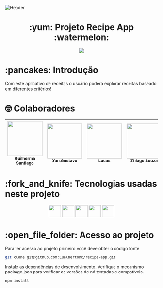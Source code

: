 <div>
<img align="center" alt="Header" src="http://www.easthamptonstar.com/sites/default/files/20221027_FOOD_220817-EP-CarissasSH-008-Web.jpg" />
</div>

<h1 align="center"> :yum: Projeto Recipe App :watermelon: </h1>

<p align="center">
<img src="http://img.shields.io/static/v1?label=STATUS&message=EM%20DESENVOLVIMENTO&color=GREEN&style=for-the-badge"/>
</p>

<h1> :pancakes: Introdução </h1>

<p>
Com este aplicativo de receitas o usuário poderá explorar receitas baseado em diferentes critérios!
</p>

<h1> 🤓 Colaboradores </h1>

| [<img src="https://avatars.githubusercontent.com/u/106771747?v=4" width=115><br><sub>Guilherme Santiago</sub>](https://github.com/GuilhermeSantiago18) |  [<img src="https://avatars.githubusercontent.com/u/79483190?v=4" width=115><br><sub>Yan Gustavo</sub>](https://github.com/SimplyNag) |  [<img src="https://avatars.githubusercontent.com/u/102754721?v=4" width=115><br><sub>Lucas</sub>](https://github.com/iamlucasgomes) | [<img src="https://avatars.githubusercontent.com/u/106783810?v=4" width=115><br><sub>Thiago Souza</sub>](https://github.com/thiagoccs) | 
| :---: | :---: | :---: | :---: |

<h1> 	:fork_and_knife: Tecnologias usadas neste projeto</h1>

<p align="center">
<img src="https://img.shields.io/badge/javascript-%23323330.svg?style=for-the-badge&logo=javascript&logoColor=%23F7DF1E" height=40/>
<img src="https://img.shields.io/badge/-HTML5-E34F26?style=for-the-badge&logo=HTML5&logoColor=%23F7DF1E" height=40/>
<img src="https://img.shields.io/badge/-CSS3-1572B6?style=for-the-badge&logo=CSS3&logoColor=%23F7DF1E" height=40/>
<img src="https://img.shields.io/badge/jest-%23F24E1E.svg?style=for-the-badge&logo=jest&logoColor=white" height=40/>
<img src="https://img.shields.io/badge/react-%2320232a.svg?style=for-the-badge&logo=react&logoColor=%2361DAFB" height=40/>
</p>

<h1> :open_file_folder: Acesso ao projeto</h1>

<p>
Para ter acesso ao projeto primeiro você deve obter o código fonte
</p>

```sh
git clone git@github.com:Lualbertohc/recipe-app.git
```

<p>
Instale as dependências de desenvolvimento. Verifique o mecanismo package.json para verificar as versões de nó testadas e compatíveis.
</p>

```sh
npm install
```
